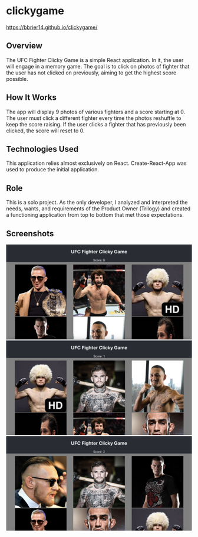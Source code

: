 # clickygame
https://bbrier14.github.io/clickygame/
## Overview
The UFC Fighter Clicky Game is a simple React application. In it, the user will engage in a memory game. The goal is to click on photos of fighter that the user has not clicked on previously, aiming to get the highest score possible. 
## How It Works
The app will display 9 photos of various fighters and a score starting at 0. The user must click a different fighter every time the photos reshuffle to keep the score raising. If the user clicks a fighter that has previously been clicked, the score will reset to 0.
## Technologies Used
This application relies almost exclusively on React. Create-React-App was used to produce the initial application.
## Role
This is a solo project. As the only developer, I analyzed and interpreted the needs, wants, and requirements of the Product Owner (Trilogy) and created a functioning application from top to bottom that met those expectations.
## Screenshots
![](readmeimages/1.png)
![](readmeimages/2.png)
![](readmeimages/3.png)
